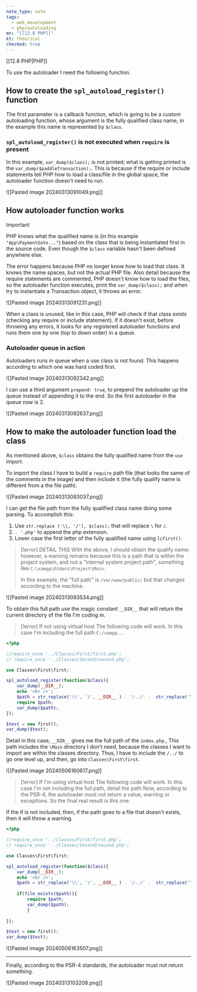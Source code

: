 ```yaml
---
note_type: note
tags:
  - web_development
  - php/autoloading
mn: "[[12.8 PHP]]"
kt: theorical
checked: true
---
```

[[12.8 PHP|PHP]]

To use the autoloader I need the following function. 
## How to create the `spl_autoload_register()` function
The first parameter is a callback function, which is going to be a custom autoloading function, whose argument is the fully qualified class name, in the example this name is represented by `$class`. 

### `spl_autoload_register()` is not executed when `require` is present
In this example, `var_dump($class);` is not printed; what is getting printed is the `var_dump($paddleTransaction);`. This is because if the require or include statements tell PHP how to load a class/file in the global space, the autoloader function doesn't need to run. 


![[Pasted image 20240313091049.png]]

## How autoloader function works
>[!important]
>PHP knows what the qualified name is (in this example `"App\PaymentGate..."`) based on the class that is being instantiated first in the source code. Even though the `$class` variable hasn't been defined anywhere else. 

The error happens because PHP no longer know how to load that class. It knows the name spaces, but not the actual PHP file. Also detail because the require statements are commented, PHP doesn't know how to load the files, so the autoloader function executes, print the `var_dump($class);` and when try to instantiate a Transaction object, it throws an error. 

![[Pasted image 20240313091231.png]]

When a class is unused, like in this case, PHP will check if that class exists (checking any require or include statement). If it doesn't exist, before throwing any errors, it looks for any registered autoloader functions and runs them one by one (top to down order) in a queue. 

### Autoloader queue in action
Autoloaders runs in queue when a use class is not found. This happens according to which one was hard coded first.

![[Pasted image 20240313092342.png]]

I can use a third argument `prepend: true`, to prepend the autoloader up the queue instead of appending it to the end. So the first autoloader in the queue now is 2.

![[Pasted image 20240313092637.png]]

## How to make the autoloader function load the class
As mentioned above, `$class` obtains the fully qualified name from the `use` import. 

To import the class I have to build a `require` path file (that looks the same of the comments in the image) and then include it (the fully qualify name is different from a the file path).

![[Pasted image 20240313093037.png]]

I can get the file path from the fully qualified class name doing some parsing. To accomplish this:

1. Use `str.replace ('\\, '/'), $class);` that will replace `\` for `/`.  
2. `. '.php'` to append the php extension.
3. Lower case the first letter of the fully qualified name using `lcfirst()`.

>[!error] DETAIL THIS
>With the above, I should obtain the qualify name; however, a warning remains because this is a path that is within the project system, and not a "internal system project path", something like `C:\xampp\htdocs\Project\Main`.
>
>In this example, the "full path" is `/var/www/public/` but that changes according to the machine. 


![[Pasted image 20240313093534.png]]

To obtain this full path use the magic constant `__DIR__` that will return the current directory of the file I'm coding in.

>[!error] If not using virtual host
>The following code will work. In this case I'm including the full path `C:/xampp...`

```PHP
<?php

//require_once '../Classes/First/first.php';
// require_once '../Classes/Second/second.php';

use Classes\First\first;

spl_autoload_register(function($class){
    var_dump(__DIR__);
    echo '<br />';
    $path = str_replace('\\', '/', __DIR__ ) . '/../' .  str_replace('\\', '/', $class) . '.php';
    require $path;
    var_dump($path);
});

$test = new first();
var_dump($test);
```

Detail in this case, `__DIR__` gives me the full path of the `index.php`., This path includes the `\Main` directory I don't need, because the classes I want to import are within the classes directory. Thus, I have to include the `/../` to go one level up, and then, go into `Classes\First\first`. 

![[Pasted image 20240506160617.png]]

>[!error] If I'm using virtual host
>The following code will work. In this case I'm not including the full path, detail the path 
Now, according to the PSR-4, the autoloader must not return a value, warning or exceptions. So the final real result is this one.

If the if is not included, then, if the path goes to a file that doesn't exists, then it will throw a warning. 

```PHP
<?php

//require_once '../Classes/First/first.php';
// require_once '../Classes/Second/second.php';

use Classes\First\first;

spl_autoload_register(function($class){
    var_dump(__DIR__);
    echo '<br />';
    $path = str_replace('\\', '/', __DIR__ ) . '/../' .  str_replace('\\', '/', $class) . '.php';
    
    if(file_exists($path)){
		require $path;
	    var_dump($path);
	    }
    
});

$test = new first();
var_dump($test);
```

![[Pasted image 20240506163507.png]]

---
Finally, according to the PSR-4 standards, the autoloader must not return something. 

![[Pasted image 20240313103208.png]]